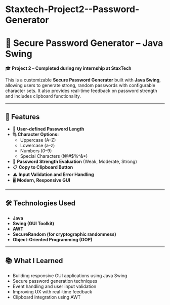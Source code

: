 # Staxtech-Project2--Password-Generator
# 🔐 Secure Password Generator – Java Swing

🎓 **Project 2 – Completed during my internship at StaxTech**

This is a customizable **Secure Password Generator** built with **Java Swing**, allowing users to generate strong, random passwords with configurable character sets. It also provides real-time feedback on password strength and includes clipboard functionality.

---

## 🚀 Features

- 🔢 **User-defined Password Length**
- 🔠 **Character Options:**
  - Uppercase (A–Z)
  - Lowercase (a–z)
  - Numbers (0–9)
  - Special Characters (!@#$%^&*)
- 🧠 **Password Strength Evaluation** (Weak, Moderate, Strong)
- 📋 **Copy to Clipboard Button**
- ⚠️ **Input Validation and Error Handling**
- 🖥️ **Modern, Responsive GUI**

---

## 🛠️ Technologies Used

- **Java**
- **Swing (GUI Toolkit)**
- **AWT**
- **SecureRandom (for cryptographic randomness)**
- **Object-Oriented Programming (OOP)**

---

## 📚 What I Learned

- Building responsive GUI applications using Java Swing  
- Secure password generation techniques  
- Event handling and user input validation  
- Improving UX with real-time feedback  
- Clipboard integration using AWT
